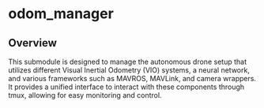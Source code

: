 # odom_manager

## Overview
This submodule is designed to manage the autonomous drone setup that utilizes different Visual Inertial Odometry (VIO) systems, a neural network, and various frameworks such as MAVROS, MAVLink, and camera wrappers. It provides a unified interface to interact with these components through tmux, allowing for easy monitoring and control.
